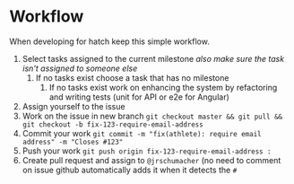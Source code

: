# Workflow

When developing for hatch keep this simple workflow.

1. Select tasks assigned to the current milestone _also make sure the task isn't assigned to someone else_
    1. If no tasks exist choose a task that has no milestone
        1. If no tasks exist work on enhancing the system by refactoring and writing tests (unit for API or e2e for Angular)
2. Assign yourself to the issue
3. Work on the issue in new branch `git checkout master && git pull && git checkout -b fix-123-require-email-address`
4. Commit your work `git commit -m "fix(athlete): require email address" -m "Closes #123"`
5. Push your work `git push origin fix-123-require-email-address :`
6. Create pull request and assign to `@jrschumacher` (no need to comment on issue github automatically adds it when it detects the `#`
